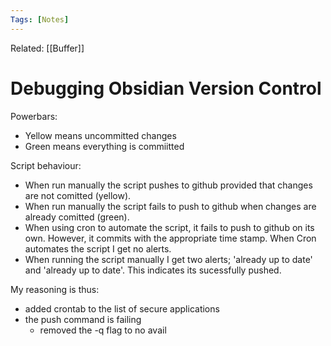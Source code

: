 ```yaml
---
Tags: [Notes]
---
```

Related: [[Buffer]]
# Debugging Obsidian Version Control

Powerbars:
- Yellow means uncommitted changes
- Green means everything is commiitted

Script behaviour:
- When run manually the script pushes to github provided that changes are not comitted (yellow).
- When run manually the script fails to push to github when changes are already comitted (green).
- When using cron to automate the script, it fails to push to github on its own. However, it commits with the appropriate time stamp. When Cron automates the script I get no alerts. 
- When running the script manually I get two alerts; 'already up to date' and 'already up to date'. This indicates its sucessfully pushed.

My reasoning is thus:
- added crontab to the list of secure applications
- the push command is failing
	- removed the -q flag to no avail